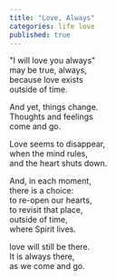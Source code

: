 ```yaml
---
title: "Love, Always"
categories: life love
published: true
---
```


"I will love you always"  
may be true, always,  
because love exists  
outside of time.

And yet, things change.  
Thoughts and feelings  
come and go.

Love seems to disappear,  
when the mind rules,  
and the heart shuts down.

And, in each moment,  
there is a choice:  
to re-open our hearts,  
to revisit that place,  
outside of time,  
where Spirit lives.

love will still be there.  
It is always there,  
as we come and go.